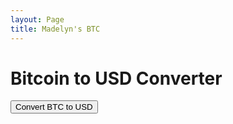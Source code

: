 ```yaml
---
layout: Page
title: Madelyn's BTC
---
```


<div id="btc-converter">
    <h1>Bitcoin to USD Converter</h1>
    <button id="convert-btn">Convert BTC to USD</button>
    <p id="conversion-result"></p>
</div>
